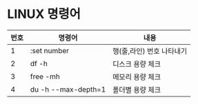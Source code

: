 # LINUX 명령어
| 번호 | 명령어 | 내용 |
|---|---|---|
|1|:set number|행(줄,라인) 번호 나타내기|
|2|df -h|디스크 용량 체크|
|3|free -mh|메모리 용량 체크|
|4|du -h --max-depth=1|폴더별 용량 체크|
